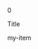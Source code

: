 <!-- создание компонента -->

<style type="text/css">
  my-timer:undesoldev { color: red; }
</style>

<script>
// --- Создание элемента ----------------------------------------------------------
  var MyTimerProto = Object.create(HTMLElement.prototype);

// --- Методы элемента -----------------------------------------------------------
  MyTimerProto.one = function() {
    this.innerHTML = "created";
    console.log("Элемент создан / createdCallback");
  }
  MyTimerProto.two = function() {
    this.innerHTML = "attached";
    console.log("Элемент добавлен в документ / attachedCallback");
  }
  MyTimerProto.three = function() {
    this.innerHTML = "attributeChanged";
    console.log("Элемент изменён / attributeChangedCallback");
  }
  MyTimerProto.foo = function() {
    this.innerHTML = "<content></content>detached";
    console.log("Элемент удалён из документа / detachedCallback");
  }
  // --- Жизненный цикл элемента-----------------------------------------------------
  // Жизненный цикл | создание
  MyTimerProto.createdCallback = function() {
    this.one();
  };
  // Жизенный цикл | добавление элемента в документ
  MyTimerProto.attachedCallback = function() {
    this.two();
  };
  // Жизненный цикл | удаление элемента из документа
  MyTimerProto.detachedCallback = function() {
    this.foo();
  }
  // Жизненный цикл | атрибут (добавлен, изменён, удалён)
  MyTimerProto.attributeChangedCallback = function(name, prevValue, newValue) {
    this.three();
    console.log(name, prevValue, newValue);
  }
  // --- Добавление элемента ---------------------------------------------------------
  document.registerElement("my-timer", {
    prototype: MyTimerProto
  });

</script>

<my-timer id="item">0</my-timer>
<!-- /создание компонента -->









<!-- шаблоны и shadow-dom -->
<p id="elem">Title</p>

<template id="tmpl">
  <h3><content></content></h3>
  <p>[template]</p>
  <script>document.write('[script run in template]');</script>
</template>

<script>
  var root = elem.createShadowRoot();
  root.appendChild(tmpl.content.cloneNode(true));
</script>
<!-- /шаблоны и shadow-dom -->




<!-- создание компонента с shadow-dom -->
<style type="text/css">
  #myItem::shadow-root {
    color: green;
  }
</style>
<!-- <my-item id="myItem">[my-item!]</my-item> -->
<div id="myItem">my-item</div>

<script>
  
  var myItemRoot = myItem.createShadowRoot();
  myItemRoot.innerHTML="<h3><content></content>+[shadow-dom]<div></div></h3>";
  
</script>
<!-- /создание компонента с shadow-dom -->
